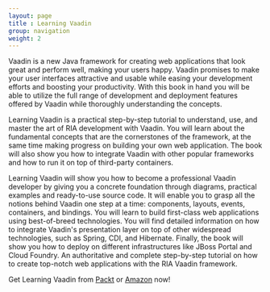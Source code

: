 ```yaml
---
layout: page
title : Learning Vaadin
group: navigation
weight: 2
---
```


Vaadin is a new Java framework for creating web applications that look great and perform well, making your users happy. Vaadin promises to make your user interfaces attractive and usable while easing your development efforts and boosting your productivity. With this book in hand you will be able to utilize the full range of development and deployment features offered by Vaadin while thoroughly understanding the concepts.

Learning Vaadin is a practical step-by-step tutorial to understand, use, and master the art of RIA development with Vaadin. You will learn about the fundamental concepts that are the cornerstones of the framework, at the same time making progress on building your own web application. The book will also show you how to integrate Vaadin with other popular frameworks and how to run it on top of third-party containers.

Learning Vaadin will show you how to become a professional Vaadin developer by giving you a concrete foundation through diagrams, practical examples and ready-to-use source code. It will enable you to grasp all the notions behind Vaadin one step at a time: components, layouts, events, containers, and bindings. You will learn to build first-class web applications using best-of-breed technologies. You will find detailed information on how to integrate Vaadin's presentation layer on top of other widespread technologies, such as Spring, CDI, and Hibernate. Finally, the book will show you how to deploy on different infrastructures like JBoss Portal and Cloud Foundry. An authoritative and complete step-by-step tutorial on how to create top-notch web applications with the RIA Vaadin framework.

Get Learning Vaadin from [Packt](http://www.packtpub.com/learning-vaadin-rias/book) or [Amazon](http://www.amazon.com/Learning-Vaadin-Nicolas-Frankel/dp/1849515220) now!
